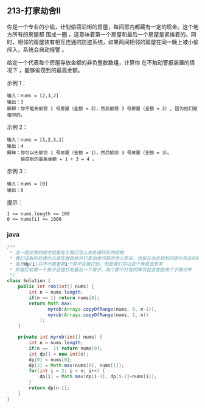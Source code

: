 ## 213-打家劫舍II

你是一个专业的小偷，计划偷窃沿街的房屋，每间房内都藏有一定的现金。这个地方所有的房屋都 围成一圈 ，这意味着第一个房屋和最后一个房屋是紧挨着的。同时，相邻的房屋装有相互连通的防盗系统，如果两间相邻的房屋在同一晚上被小偷闯入，系统会自动报警 。

给定一个代表每个房屋存放金额的非负整数数组，计算你 在不触动警报装置的情况下 ，能够偷窃到的最高金额。

示例 1：
```
输入：nums = [2,3,2]
输出：3
解释：你不能先偷窃 1 号房屋（金额 = 2），然后偷窃 3 号房屋（金额 = 2）, 因为他们是相邻的。
```

示例 2：
```
输入：nums = [1,2,3,1]
输出：4
解释：你可以先偷窃 1 号房屋（金额 = 1），然后偷窃 3 号房屋（金额 = 3）。
     偷窃到的最高金额 = 1 + 3 = 4 。
```

示例 3：
```
输入：nums = [0]
输出：0
```

提示：
```
1 <= nums.length <= 100
0 <= nums[i] <= 1000
```

### java
```java
/**
 * 这一题优秀的地方就是在于我们怎么去处理环形的结构
 * 我们采取的处理办法其实就是结合打家劫舍问题的含义而来，也是在动态规划问题中状态的确定
 * 虽然dp[i]并不代表者第i个房子会被打劫，但是我们可以这个角度去思考
 * 即是打劫第一个房子还是打劫最后一个房子，两个都不打劫的情况包含在前两个子情况中
 */
class Solution {
    public int rob(int[] nums) {
        int n = nums.length;
        if(n == 1) return nums[0];
        return Math.max(
               myrob(Arrays.copyOfRange(nums, 0, n-1)),
               myrob(Arrays.copyOfRange(nums, 1, n))
            );        
    }

    private int myrob(int[] nums) {
        int n = nums.length;
        if(n ==  1) return nums[0];
        int dp[] = new int[n];
        dp[0] = nums[0];
        dp[1] = Math.max(nums[0], nums[1]);
        for(int i = 2; i < n; i++) {
            dp[i] = Math.max(dp[i-1], dp[i-2]+nums[i]);
        }
        return dp[n-1];
    } 
}
```